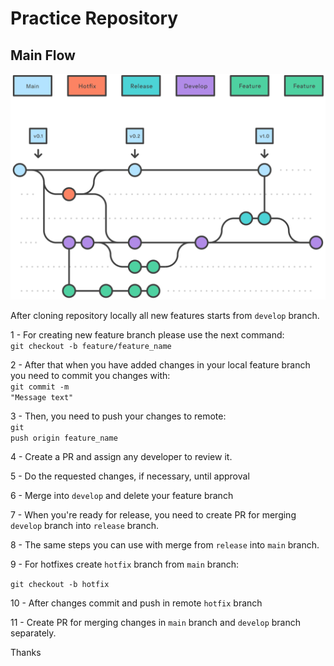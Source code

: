 # Practice Repository


## Main Flow

<img src="sources/git_flow.svg">

After cloning repository locally all new features starts from <code>develop</code> branch.

1 - For creating new feature branch please use the next command: </br>
<code>git checkout -b feature/feature_name</code>

2 - After that when you have added changes in your local feature branch you need to commit you changes with:</br> 
<code>git commit -m "Message text"</code>

3 - Then, you need to push your changes to remote:</br>
<code>git push origin feature_name</code>

4 - Create a PR and assign any developer to review it.

5 - Do the requested changes, if necessary, until approval

6 - Merge into <code>develop</code> and delete your feature branch

7 - When you're ready for release, you need to create PR for merging <code>develop</code> branch into <code>release</code> branch.

8 - The same steps you can use with merge from <code>release</code> into <code>main</code> branch.

9 - For hotfixes create <code>hotfix</code> branch from <code>main</code> branch:</br>

<code>git checkout -b hotfix</code>

10 - After changes commit and push in remote <code>hotfix</code> branch

11 - Create PR for merging changes in <code>main</code> branch and <code>develop</code> branch separately.

Thanks